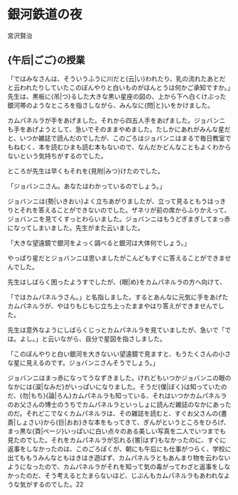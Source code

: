 <script>
  (function(d) {
    var config = {
      kitId: 'uwi7aqx',
      scriptTimeout: 3000,
      async: true
    },
    h=d.documentElement,t=setTimeout(function(){h.className=h.className.replace(/\bwf-loading\b/g,"")+" wf-inactive";},config.scriptTimeout),tk=d.createElement("script"),f=false,s=d.getElementsByTagName("script")[0],a;h.className+=" wf-loading";tk.src='https://use.typekit.net/'+config.kitId+'.js';tk.async=true;tk.onload=tk.onreadystatechange=function(){a=this.readyState;if(f||a&&a!="complete"&&a!="loaded")return;f=true;clearTimeout(t);try{Typekit.load(config)}catch(e){}};s.parentNode.insertBefore(tk,s)
  })(document);
</script>
# 銀河鉄道の夜

宮沢賢治


## {午后|ごご}の授業

「ではみなさんは、そういうふうに川だと{云|い}われたり、乳の流れたあとだと云われたりしていたこのぼんやりと白いものがほんとうは何かご承知ですか。」先生は、黒板に{吊|つ}るした大きな黒い星座の図の、上から下へ白くけぶった銀河帯のようなところを指さしながら、みんなに{問|と}いをかけました。

カムパネルラが手をあげました。それから四五人手をあげました。ジョバンニも手をあげようとして、急いでそのままやめました。たしかにあれがみんな星だと、いつか雑誌で読んだのでしたが、このごろはジョバンニはまるで毎日教室でもねむく、本を読むひまも読む本もないので、なんだかどんなこともよくわからないという気持ちがするのでした。

ところが先生は早くもそれを{見附|みつ}けたのでした。

「ジョバンニさん。あなたはわかっているのでしょう。」

ジョバンニは{勢|いきおい}よく立ちあがりましたが、立って見るともうはっきりとそれを答えることができないのでした。ザネリが前の席からふりかえって、ジョバンニを見てくすっとわらいました。ジョバンニはもうどぎまぎしてまっ赤になってしまいました。先生がまた云いました。

「大きな望遠鏡で銀河をよっく調べると銀河は大体何でしょう。」

やっぱり星だとジョバンニは思いましたがこんどもすぐに答えることができませんでした。

先生はしばらく困ったようすでしたが、{眼|め}をカムパネルラの方へ向けて、

「ではカムパネルラさん。」と名指しました。するとあんなに元気に手をあげたカムパネルラが、やはりもじもじ立ち上ったままやはり答えができませんでした。

先生は意外なようにしばらくじっとカムパネルラを見ていましたが、急いで「では。よし。」と云いながら、自分で星図を指さしました。

「このぼんやりと白い銀河を大きないい望遠鏡で見ますと、もうたくさんの小さな星に見えるのです。ジョバンニさんそうでしょう。」

ジョバンニはまっ赤になってうなずきました。けれどもいつかジョバンニの眼のなかには{涙|なみだ}がいっぱいになりました。そうだ{僕|ぼく}は知っていたのだ、{勿|もち}{論|ろん}カムパネルラも知っている、それはいつかカムパネルラのお父さんの博士のうちでカムパネルラといっしょに読んだ雑誌のなかにあったのだ。それどこでなくカムパネルラは、その雑誌を読むと、すぐお父さんの{書斎|しょさい}から{巨|おお}きな本をもってきて、ぎんがというところをひろげ、まっ黒な{頁|ページ}いっぱいに白い点々のある美しい写真を二人でいつまでも見たのでした。それをカムパネルラが忘れる{筈|はず}もなかったのに、すぐに返事をしなかったのは、このごろぼくが、朝にも午后にも仕事がつらく、学校に出てももうみんなともはきはき遊ばず、カムパネルラともあんまり物を云わないようになったので、カムパネルラがそれを知って気の毒がってわざと返事をしなかったのだ、そう考えるとたまらないほど、じぶんもカムパネルラもあわれなような気がするのでした。22